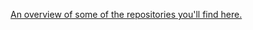 [An overview of some of the repositories you'll find here.](https://github.com/PascalBod/iot-en-resource-list)

<!--
**PascalBod/PascalBod** is a ✨ _special_ ✨ repository because its `README.md` (this file) appears on your GitHub profile.

Here are some ideas to get you started:

- 🔭 I’m currently working on ...
- 🌱 I’m currently learning ...
- 👯 I’m looking to collaborate on ...
- 🤔 I’m looking for help with ...
- 💬 Ask me about ...
- 📫 How to reach me: ...
- 😄 Pronouns: ...
- ⚡ Fun fact: ...
-->
<p hidden><a rel="me" href="https://mastodon.world/@pascalb06">Mastodon</a></p>
